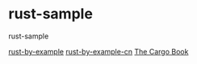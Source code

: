 # rust-sample

rust-sample

[rust-by-example](https://doc.rust-lang.org/rust-by-example/index.html)
[rust-by-example-cn](https://github.com/rust-lang-cn/rust-by-example-cn)
[The Cargo Book](https://doc.rust-lang.org/cargo/index.html)